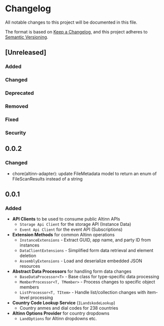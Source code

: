 # Changelog

All notable changes to this project will be documented in this file.

The format is based on [Keep a Changelog](https://keepachangelog.com/en/1.1.0/),
and this project adheres to [Semantic Versioning](https://semver.org/spec/v2.0.0.html).

## [Unreleased]

### Added <!-- for new features. -->

### Changed <!--  for changes in existing functionality. -->

### Deprecated <!--  for soon-to-be removed features. -->

### Removed <!-- for now removed features. -->

### Fixed <!-- for any bug fixes. -->

### Security <!-- in case of vulnerabilities. -->

## 0.0.2

### Changed

- chore(altinn-adapter): update FileMetadata model to return an enum of FileScanResults instead of a string

## 0.0.1

### Added

- **API Clients** to be used to consume public Altinn APIs
    - `Storage Api Client` for the storage API (Instance Data)
    - `Event Api Client` for the event API (Subscriptions)
- **Extension Methods** for common Altinn operations
    - `InstanceExtensions` - Extract GUID, app name, and party ID from instances
    - `DataClientExtensions` - Simplified form data retrieval and element deletion
    - `AssemblyExtensions` - Load and deserialize embedded JSON resources
- **Abstract Data Processors** for handling form data changes
    - `BaseDataProcessor<T>` - Base class for type-specific data processing
    - `MemberProcessor<T, TMember>` - Process changes to specific object members
    - `ListProcessor<T, TItem>` - Handle list/collection changes with item-level processing
- **Country Code Lookup Service** (`ILandskodeLookup`)
    - Country anmes and dial codes for 238 countries
- **Altinn Options Provider** for country dropdowns
    - `LandOptions` for Altinn dropdowns etc.
